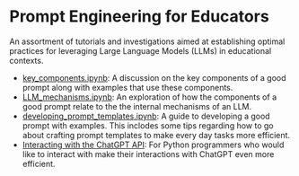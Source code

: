 # Prompt Engineering for Educators
An assortment of tutorials and investigations aimed at establishing optimal practices for leveraging Large Language Models (LLMs) in educational contexts.

- [key_components.ipynb](./key_components.ipynb): A discussion on the key components of a good prompt along with examples that use these components.
- [LLM_mechanisms.ipynb](./LLM_mechanisms.ipynb): An exploration of how the components of a good prompt relate to the the internal mechanisms of an LLM.
- [developing_prompt_templates.ipynb](./developing_prompt_templates.ipynb): A guide to developing a good prompt with examples. This inclodes some tips regarding how to go about crafting prompt templates to make every day tasks more efficient.
- [Interacting with the ChatGPT API](./ChatGPT_API.ipynb): For Python programmers who would like to interact with make their interactions with ChatGPT even more efficient. 
